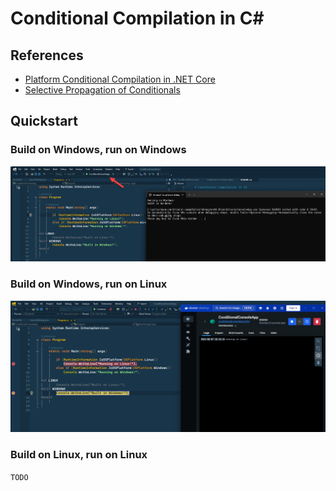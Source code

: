 # Conditional Compilation in C#

## References

* [Platform Conditional Compilation in .NET Core](https://blog.magnusmontin.net/2018/11/05/platform-conditional-compilation-in-net-core/)
* [Selective Propagation of Conditionals](https://stackoverflow.com/a/43442076/8954538)

## Quickstart

### Build on Windows, run on Windows

![Image](.img/b-win-r-win.png)

### Build on Windows, run on Linux

![Image](.img/b-win-r-lin.png)

### Build on Linux, run on Linux

`TODO`